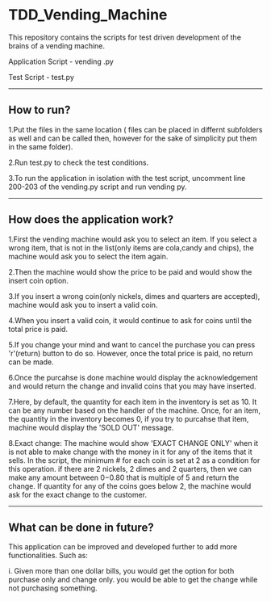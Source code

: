 # TDD_Vending_Machine
This repository contains the scripts for test driven development of the brains of a vending machine.

Application Script - vending .py

Test Script - test.py

------------
How to run?
------------
1.Put the files in the same location ( files can be placed in differnt subfolders as well and can be called then, however for the sake of simplicity put them in the same folder).

2.Run test.py to check the test conditions.

3.To run the application in isolation with the test script, uncomment line 200-203 of the vending.py script and run vending py.

-------------------------------
How does the application work?
-------------------------------

1.First the vending machine would ask you to select an item. If you select a wrong item, that is not in the list(only items are cola,candy and chips), the machine would ask you to select the item again.

2.Then the machine would show the price to be paid and would show the insert coin option.

3.If you insert a wrong coin(only nickels, dimes and quarters are accepted), machine would ask you to insert a valid coin.

4.When you insert a valid coin, it would continue to ask for coins until the total price is paid.

5.If you change your mind and want to cancel the purchase you can press 'r'(return) button to do so. However, once the total price is paid, no return can be made.

6.Once the purcahse is done machine would display the acknowledgement and would return the change and invalid coins that you may have inserted.

7.Here, by default, the quantity for each item in the inventory is set as 10. It can be any number based on the handler of the machine. Once, for an item, the quantity in the inventory becomes 0, if you try to purcahse that item, machine would display the 'SOLD OUT' message.

8.Exact change: The machine would show 'EXACT CHANGE ONLY' when it is not able to make change with the money in it for any of the items that it sells. In the script, the minimum # for each coin is set at 2  as a condition for this operation. if there are 2 nickels, 2 dimes and 2 quarters, then we can make any amount between $0-$0.80 that is multiple of 5 and return the change. 
If quantity for any of the coins goes below 2, the machine would ask for the exact change to the customer.

---------------------------
What can be done in future?
---------------------------
This application can be improved and developed further to add more functionalities. Such as:

i. Given more than one dollar bills, you would get the option for both purchase only and change only. you would be able to get the change while not purchasing something.
